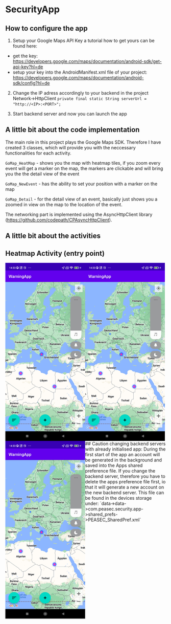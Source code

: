 # SecurityApp
## How to configure the app
1. Setup your Google Maps API Key a tutorial how to get yours can be found here:
  - get the key: <br>
  https://developers.google.com/maps/documentation/android-sdk/get-api-key?hl=de
  - setup your key into the AndroidManifest.xml file of your project: <br>
  https://developers.google.com/maps/documentation/android-sdk/config?hl=de

2. Change the IP adress accordingly to your backend in the project Network->HttpClient
`private final static String serverUrl = "http://<IP>:<PORT>";`

3. Start backend server and now you can launch the app

## A little bit about the code implementation
The main role in this project plays the Google Maps SDK. Therefore I have created 3 classes, which will provide you with the neccessary functionalities for each activity.

`GoMap_HeatMap` - shows you the map with heatmap tiles, if you zoom every event will get a marker on the map, the markers are clickable and will bring you the the detail view of the event

`GoMap_NewEvent` - has the ability to set your position with a marker on the map

`GoMap_Detail` - for the detail view of an event, basically just shows you a zoomed in view on the map to the location of the event.

The networking part is implemented using the AsyncHttpClient library (https://github.com/codepath/CPAsyncHttpClient).

## A little bit about the activities
## Heatmap Activity (entry point)

<img src="https://raw.githubusercontent.com/Cult0x7c/PEASEC_Security-App/main/Screenshots/Screenshot_2023-03-29-14-33-12-978_com.peasec.securityapp.jpg" width="250px" align="left">
<img src="https://raw.githubusercontent.com/Cult0x7c/PEASEC_Security-App/main/Screenshots/Screenshot_2023-03-29-14-33-12-978_com.peasec.securityapp.jpg" width="250px" align="left">
<img src="https://raw.githubusercontent.com/Cult0x7c/PEASEC_Security-App/main/Screenshots/Screenshot_2023-03-29-14-33-12-978_com.peasec.securityapp.jpg" width="250px" align="left">
<br>
## Caution changing backend servers with already initialised app:
During the first start of the app an account will be generated in the background and saved into the Apps shared preference file. If you change the backend server, therefore you have to delete the apps preference file first, io that it will generate a new account on the new backend server. This file can be found in the devices storage under: `data->data->com.peasec.security.app->shared_prefs->PEASEC_SharedPref.xml`
